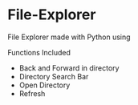 # File-Explorer
File Explorer made with Python using 

Functions Included

- Back and Forward in directory
- Directory Search Bar
- Open Directory 
- Refresh 

